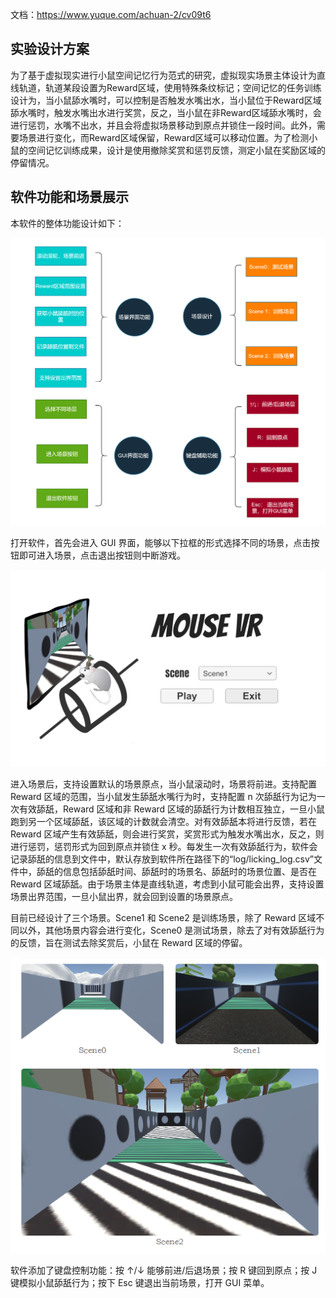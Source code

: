 文档：https://www.yuque.com/achuan-2/cv09t6

## 实验设计方案

为了基于虚拟现实进行小鼠空间记忆行为范式的研究，虚拟现实场景主体设计为直线轨道，轨道某段设置为Reward区域，使用特殊条纹标记；空间记忆的任务训练设计为，当小鼠舔水嘴时，可以控制是否触发水嘴出水，当小鼠位于Reward区域舔水嘴时，触发水嘴出水进行奖赏，反之，当小鼠在非Reward区域舔水嘴时，会进行惩罚，水嘴不出水，并且会将虚拟场景移动到原点并锁住一段时间。此外，需要场景进行变化，而Reward区域保留，Reward区域可以移动位置。为了检测小鼠的空间记忆训练成果，设计是使用撤除奖赏和惩罚反馈，测定小鼠在奖励区域的停留情况。

## 软件功能和场景展示

本软件的整体功能设计如下：

​![game_design.drawio](assets/game_design.drawio-20230111101353-goixybk.png "图1 软件的整体功能设计")​

打开软件，首先会进入 GUI 界面，能够以下拉框的形式选择不同的场景，点击按钮即可进入场景，点击退出按钮则中断游戏。

​![image](assets/image-20230110235545-7l22kev.png "图2：软件的GUI界面")​

进入场景后，支持设置默认的场景原点，当小鼠滚动时，场景将前进。支持配置 Reward 区域的范围，当小鼠发生舔舐水嘴行为时，支持配置 n 次舔舐行为记为一次有效舔舐，Reward 区域和非 Reward 区域的舔舐行为计数相互独立，一旦小鼠跑到另一个区域舔舐，该区域的计数就会清空。对有效舔舐本将进行反馈，若在 Reward 区域产生有效舔舐，则会进行奖赏，奖赏形式为触发水嘴出水，反之，则进行惩罚，惩罚形式为回到原点并锁住 x 秒。每发生一次有效舔舐行为，软件会记录舔舐的信息到文件中，默认存放到软件所在路径下的“log/licking_log.csv”文件中，舔舐的信息包括舔舐时间、舔舐时的场景名、舔舐时的场景位置、是否在 Reward 区域舔舐。由于场景主体是直线轨道，考虑到小鼠可能会出界，支持设置场景出界范围，一旦小鼠出界，就会回到设置的场景原点。

目前已经设计了三个场景。Scene1 和 Scene2 是训练场景，除了 Reward 区域不同以外，其他场景内容会进行变化，Scene0 是测试场景，除去了对有效舔舐行为的反馈，旨在测试去除奖赏后，小鼠在 Reward 区域的停留。

​![image](assets/image-20230110235621-415ubsp.png "图3：软件的场景设计")​

软件添加了键盘控制功能：按 ↑/↓ 能够前进/后退场景；按 R 键回到原点；按 J 键模拟小鼠舔舐行为；按下 Esc 键退出当前场景，打开 GUI 菜单。
